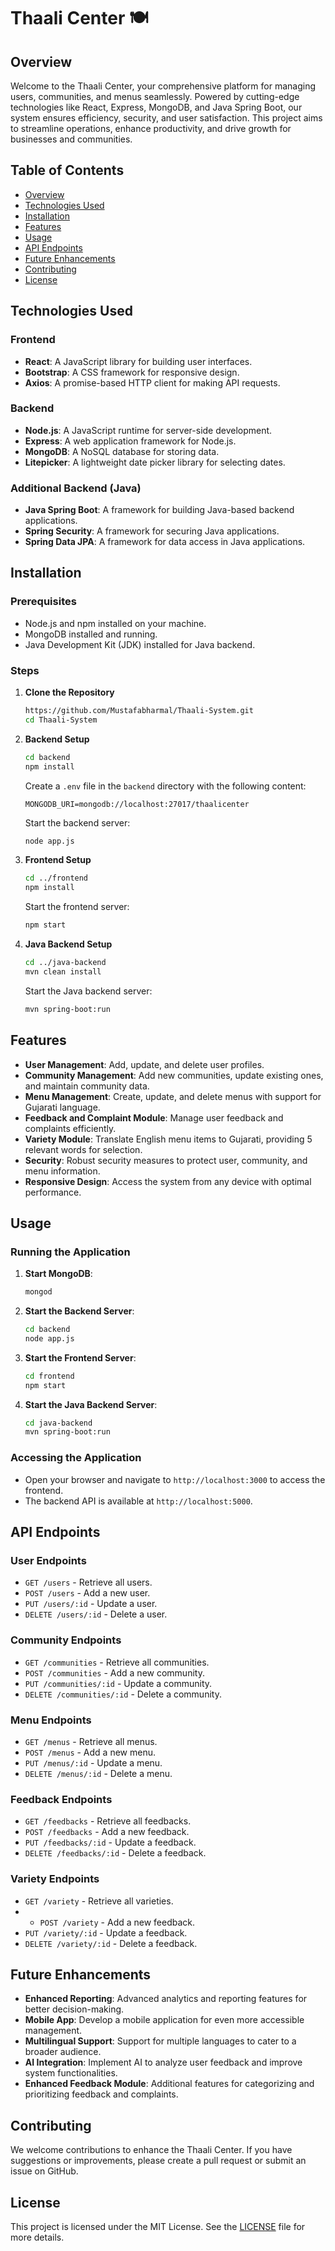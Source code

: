 # Thaali Center 🍽️

## Overview

Welcome to the Thaali Center, your comprehensive platform for managing users, communities, and menus seamlessly. Powered by cutting-edge technologies like React, Express, MongoDB, and Java Spring Boot, our system ensures efficiency, security, and user satisfaction. This project aims to streamline operations, enhance productivity, and drive growth for businesses and communities.

## Table of Contents

- [Overview](#overview)
- [Technologies Used](#technologies-used)
- [Installation](#installation)
- [Features](#features)
- [Usage](#usage)
- [API Endpoints](#api-endpoints)
- [Future Enhancements](#future-enhancements)
- [Contributing](#contributing)
- [License](#license)

## Technologies Used

### Frontend

- **React**: A JavaScript library for building user interfaces.
- **Bootstrap**: A CSS framework for responsive design.
- **Axios**: A promise-based HTTP client for making API requests.

### Backend

- **Node.js**: A JavaScript runtime for server-side development.
- **Express**: A web application framework for Node.js.
- **MongoDB**: A NoSQL database for storing data.
- **Litepicker**: A lightweight date picker library for selecting dates.

### Additional Backend (Java)

- **Java Spring Boot**: A framework for building Java-based backend applications.
- **Spring Security**: A framework for securing Java applications.
- **Spring Data JPA**: A framework for data access in Java applications.


## Installation

### Prerequisites

- Node.js and npm installed on your machine.
- MongoDB installed and running.
- Java Development Kit (JDK) installed for Java backend.

### Steps

1. **Clone the Repository**

   ```bash
   https://github.com/Mustafabharmal/Thaali-System.git
   cd Thaali-System
   ```

2. **Backend Setup**

   ```bash
   cd backend
   npm install
   ```

   Create a `.env` file in the `backend` directory with the following content:

   ```
   MONGODB_URI=mongodb://localhost:27017/thaalicenter
   ```

   Start the backend server:

   ```bash
   node app.js
   ```

3. **Frontend Setup**

   ```bash
   cd ../frontend
   npm install
   ```

   Start the frontend server:

   ```bash
   npm start
   ```

4. **Java Backend Setup**

   ```bash
   cd ../java-backend
   mvn clean install
   ```

   Start the Java backend server:

   ```bash
   mvn spring-boot:run
   ```

## Features

- **User Management**: Add, update, and delete user profiles.
- **Community Management**: Add new communities, update existing ones, and maintain community data.
- **Menu Management**: Create, update, and delete menus with support for Gujarati language.
- **Feedback and Complaint Module**: Manage user feedback and complaints efficiently.
- **Variety Module**: Translate English menu items to Gujarati, providing 5 relevant words for selection.
- **Security**: Robust security measures to protect user, community, and menu information.
- **Responsive Design**: Access the system from any device with optimal performance.

## Usage

### Running the Application

1. **Start MongoDB**:

   ```bash
   mongod
   ```

2. **Start the Backend Server**:

   ```bash
   cd backend
   node app.js
   ```

3. **Start the Frontend Server**:

   ```bash
   cd frontend
   npm start
   ```

4. **Start the Java Backend Server**:

   ```bash
   cd java-backend
   mvn spring-boot:run
   ```

### Accessing the Application

- Open your browser and navigate to `http://localhost:3000` to access the frontend.
- The backend API is available at `http://localhost:5000`.

## API Endpoints

### User Endpoints

- `GET /users` - Retrieve all users.
- `POST /users` - Add a new user.
- `PUT /users/:id` - Update a user.
- `DELETE /users/:id` - Delete a user.

### Community Endpoints

- `GET /communities` - Retrieve all communities.
- `POST /communities` - Add a new community.
- `PUT /communities/:id` - Update a community.
- `DELETE /communities/:id` - Delete a community.

### Menu Endpoints

- `GET /menus` - Retrieve all menus.
- `POST /menus` - Add a new menu.
- `PUT /menus/:id` - Update a menu.
- `DELETE /menus/:id` - Delete a menu.

### Feedback Endpoints

- `GET /feedbacks` - Retrieve all feedbacks.
- `POST /feedbacks` - Add a new feedback.
- `PUT /feedbacks/:id` - Update a feedback.
- `DELETE /feedbacks/:id` - Delete a feedback.

### Variety Endpoints

- `GET /variety` - Retrieve all varieties.
- - `POST /variety` - Add a new feedback.
- `PUT /variety/:id` - Update a feedback.
- `DELETE /variety/:id` - Delete a feedback.

## Future Enhancements

- **Enhanced Reporting**: Advanced analytics and reporting features for better decision-making.
- **Mobile App**: Develop a mobile application for even more accessible management.
- **Multilingual Support**: Support for multiple languages to cater to a broader audience.
- **AI Integration**: Implement AI to analyze user feedback and improve system functionalities.
- **Enhanced Feedback Module**: Additional features for categorizing and prioritizing feedback and complaints.

## Contributing

We welcome contributions to enhance the Thaali Center. If you have suggestions or improvements, please create a pull request or submit an issue on GitHub.

## License

This project is licensed under the MIT License. See the [LICENSE](LICENSE) file for more details.
